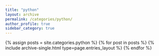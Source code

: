 ```yaml
---
title: "python"
layout: archive
permalink: /categories/python/
author_profile: true
sidebar_category: true
---
```


{% assign posts = site.categories.python %}
{% for post in posts %} {% include archive-single.html type=page.entries_layout %} {% endfor %}